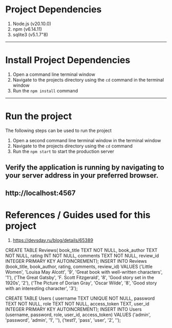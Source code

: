 # Project Dependencies
1. Node.js (v20.10.0)
2. npm (v6.14.11)
3. sqlite3 (v5.1.7"8)

--------

# Install Project Dependencies
1. Open a command line terminal window
2. Navigate to the projects directory using the `cd` command in the terminal window
3. Run the `npm install` command

--------

# Run the project
The following steps can be used to run the project

1. Open a second command line terminal window in the terminal window
2. Navigate to the projects directory using the `cd` command
5. Run the `npm start` to start the production server

Verify the application is running by navigating to your server address in
your preferred browser.
--------
http://localhost:4567
--------

# References / Guides used for this project
1. https://devsday.ru/blog/details/65389


CREATE TABLE Reviews(
book_title TEXT NOT NULL,
book_author TEXT NOT NULL,
rating INT NOT NULL,
comments TEXT NOT NULL,
review_id INTEGER PRIMARY KEY AUTOINCREMENT);
INSERT INTO Reviews (book_title, book_author, rating, comments, review_id)
VALUES ('Little Women', 'Louisa May Alcott', '9', 'Great book with well-written characters', '1'),
('The Great Gatsby', 'F. Scott Fitzgerald', '8', 'Good story set in the 1920s', '2'),
('The Picture of Dorian Gray', 'Oscar Wilde', '8', 'Good story with an interesting character', '3');

CREATE TABLE Users (
username TEXT UNIQUE NOT NULL,
password TEXT NOT NULL,
role TEXT NOT NULL,
access_token TEXT,
user_id INTEGER PRIMARY KEY AUTOINCREMENT);
INSERT INTO Users (username, password, role, user_id, access_token)
VALUES ('admin', 'password', 'admin', '1', ''), ('test1', 'pass', 'user', '2', '');
